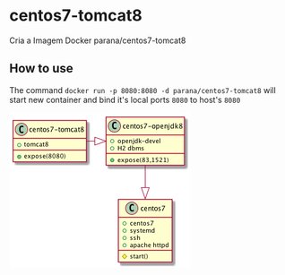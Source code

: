 # centos7-tomcat8

Cria a Imagem Docker parana/centos7-tomcat8

## How to use

The command `docker run -p 8080:8080 -d parana/centos7-tomcat8` will start new container and bind it's local ports `8080` to host's `8080`

![Diagrama de dependencias](https://raw.githubusercontent.com/joao-parana/centos7-tomcat8/master/docs/images/containers-uml.png)

